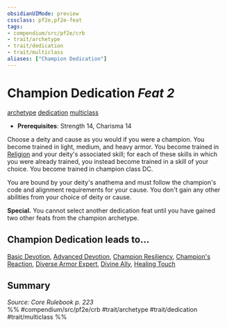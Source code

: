 ```yaml
---
obsidianUIMode: preview
cssclass: pf2e,pf2e-feat
tags:
- compendium/src/pf2e/crb
- trait/archetype
- trait/dedication
- trait/multiclass
aliases: ["Champion Dedication"]
---
```

# Champion Dedication  *Feat 2*  
[archetype](../../Rules/traits/archetype.md)  [dedication](../../Rules/traits/dedication.md)  [multiclass](../../Rules/traits/multiclass.md)  

- **Prerequisites**: Strength 14, Charisma 14

Choose a deity and cause as you would if you were a champion. You become trained in light, medium, and heavy armor. You become trained in [Religion](../skills.md#Religion) and your deity's associated skill; for each of these skills in which you were already trained, you instead become trained in a skill of your choice. You become trained in champion class DC.

You are bound by your deity's anathema and must follow the champion's code and alignment requirements for your cause. You don't gain any other abilities from your choice of deity or cause.

**Special.** You cannot select another dedication feat until you have gained two other feats from the champion archetype.

## Champion Dedication leads to...

[Basic Devotion](basic-devotion.md), [Advanced Devotion](advanced-devotion.md), [Champion Resiliency](champion-resiliency.md), [Champion's Reaction](champions-reaction.md), [Diverse Armor Expert](diverse-armor-expert.md), [Divine Ally](divine-ally.md), [Healing Touch](healing-touch.md)

## Summary

*Source: Core Rulebook p. 223*  
%% #compendium/src/pf2e/crb #trait/archetype #trait/dedication #trait/multiclass %%